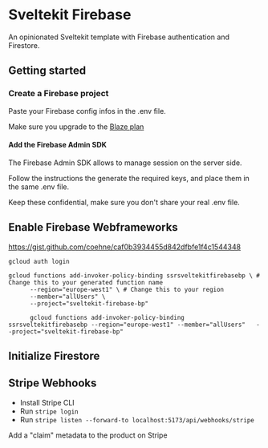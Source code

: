 # Sveltekit Firebase

An opinionated Sveltekit template with Firebase authentication and Firestore.

## Getting started

### Create a Firebase project

Paste your Firebase config infos in the .env file.

Make sure you upgrade to the [Blaze plan](https://firebase.google.com/pricing)

#### Add the Firebase Admin SDK

The Firebase Admin SDK allows to manage session on the server side.

Follow the instructions the generate the required keys, and place them in the same .env file.

Keep these confidential, make sure you don't share your real .env file.

## Enable Firebase Webframeworks

https://gist.github.com/coehne/caf0b3934455d842dfbfe1f4c1544348

`gcloud auth login`

```
gcloud functions add-invoker-policy-binding ssrsveltekitfirebasebp \ # Change this to your generated function name
      --region="europe-west1" \ # Change this to your region
      --member="allUsers" \
      --project="sveltekit-firebase-bp"

      gcloud functions add-invoker-policy-binding ssrsveltekitfirebasebp --region="europe-west1" --member="allUsers"   --project="sveltekit-firebase-bp"
```

## Initialize Firestore

## Stripe Webhooks

- Install Stripe CLI
- Run `stripe login`
- Run `stripe listen --forward-to localhost:5173/api/webhooks/stripe`

Add a "claim" metadata to the product on Stripe
